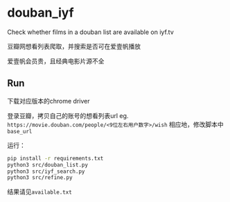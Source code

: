 # douban_iyf
Check whether films in a douban list are available on iyf.tv

豆瓣网想看列表爬取，并搜索是否可在爱壹帆播放

爱壹帆会员贵，且经典电影片源不全


## Run
下载对应版本的chrome driver

登录豆瓣，拷贝自己的账号的想看列表url
 eg. `https://movie.douban.com/people/<9位左右用户数字>/wish`
相应地，修改脚本中`base_url`
 
运行：
```zsh
pip install -r requirements.txt
python3 src/douban_list.py
python3 src/iyf_search.py
python3 src/refine.py
```

结果请见`available.txt`
